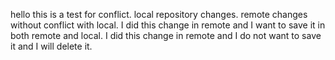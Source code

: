 hello
this is a test for conflict.
local repository changes.
remote changes without conflict with local.
I did this change in remote and I want to save it in both remote and local.
I did this change in remote and I do not want to save it and I will delete it. 
